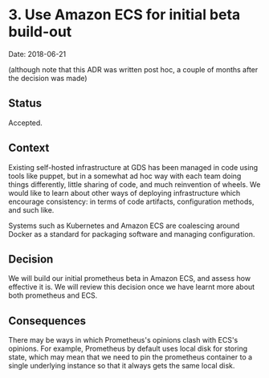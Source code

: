 # 3. Use Amazon ECS for initial beta build-out

Date: 2018-06-21

(although note that this ADR was written post hoc, a couple of months
after the decision was made)

## Status

Accepted.

## Context

Existing self-hosted infrastructure at GDS has been managed in code
using tools like puppet, but in a somewhat ad hoc way with each team
doing things differently, little sharing of code, and much reinvention
of wheels.  We would like to learn about other ways of deploying
infrastructure which encourage consistency: in terms of code
artifacts, configuration methods, and such like.

Systems such as Kubernetes and Amazon ECS are coalescing around Docker
as a standard for packaging software and managing configuration.

## Decision

We will build our initial prometheus beta in Amazon ECS, and assess
how effective it is.  We will review this decision once we have learnt
more about both prometheus and ECS.

## Consequences

There may be ways in which Prometheus's opinions clash with ECS's
opinions.  For example, Prometheus by default uses local disk for
storing state, which may mean that we need to pin the prometheus
container to a single underlying instance so that it always gets the
same local disk.


